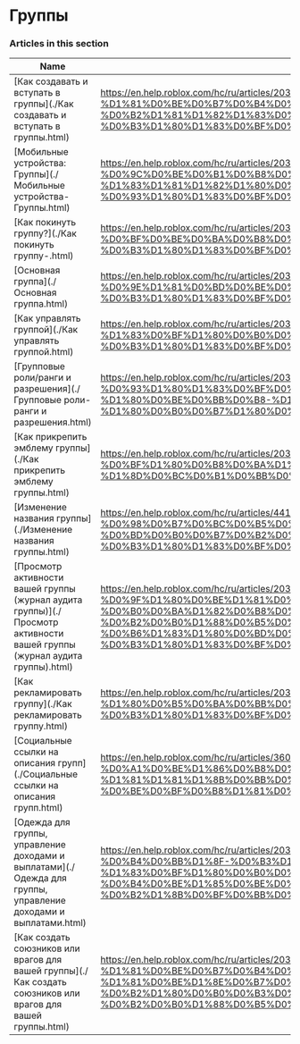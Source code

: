 # Группы  
### Articles in this section
Name|URL
-|-
[Как создавать и вступать в группы](./Как создавать и вступать в группы.html) |https://en.help.roblox.com/hc/ru/articles/203313730-%D0%9A%D0%B0%D0%BA-%D1%81%D0%BE%D0%B7%D0%B4%D0%B0%D0%B2%D0%B0%D1%82%D1%8C-%D0%B8-%D0%B2%D1%81%D1%82%D1%83%D0%BF%D0%B0%D1%82%D1%8C-%D0%B2-%D0%B3%D1%80%D1%83%D0%BF%D0%BF%D1%8B
[Мобильные устройства: Группы](./Мобильные устройства- Группы.html) |https://en.help.roblox.com/hc/ru/articles/203313490-%D0%9C%D0%BE%D0%B1%D0%B8%D0%BB%D1%8C%D0%BD%D1%8B%D0%B5-%D1%83%D1%81%D1%82%D1%80%D0%BE%D0%B9%D1%81%D1%82%D0%B2%D0%B0-%D0%93%D1%80%D1%83%D0%BF%D0%BF%D1%8B
[Как покинуть группу?](./Как покинуть группу-.html) |https://en.help.roblox.com/hc/ru/articles/203313790-%D0%9A%D0%B0%D0%BA-%D0%BF%D0%BE%D0%BA%D0%B8%D0%BD%D1%83%D1%82%D1%8C-%D0%B3%D1%80%D1%83%D0%BF%D0%BF%D1%83-
[Основная группа](./Основная группа.html) |https://en.help.roblox.com/hc/ru/articles/203313740-%D0%9E%D1%81%D0%BD%D0%BE%D0%B2%D0%BD%D0%B0%D1%8F-%D0%B3%D1%80%D1%83%D0%BF%D0%BF%D0%B0
[Как управлять группой](./Как управлять группой.html) |https://en.help.roblox.com/hc/ru/articles/203313810-%D0%9A%D0%B0%D0%BA-%D1%83%D0%BF%D1%80%D0%B0%D0%B2%D0%BB%D1%8F%D1%82%D1%8C-%D0%B3%D1%80%D1%83%D0%BF%D0%BF%D0%BE%D0%B9
[Групповые роли/ранги и разрешения](./Групповые роли-ранги и разрешения.html) |https://en.help.roblox.com/hc/ru/articles/203313770-%D0%93%D1%80%D1%83%D0%BF%D0%BF%D0%BE%D0%B2%D1%8B%D0%B5-%D1%80%D0%BE%D0%BB%D0%B8-%D1%80%D0%B0%D0%BD%D0%B3%D0%B8-%D0%B8-%D1%80%D0%B0%D0%B7%D1%80%D0%B5%D1%88%D0%B5%D0%BD%D0%B8%D1%8F
[Как прикрепить эмблему группы](./Как прикрепить эмблему группы.html) |https://en.help.roblox.com/hc/ru/articles/203313800-%D0%9A%D0%B0%D0%BA-%D0%BF%D1%80%D0%B8%D0%BA%D1%80%D0%B5%D0%BF%D0%B8%D1%82%D1%8C-%D1%8D%D0%BC%D0%B1%D0%BB%D0%B5%D0%BC%D1%83-%D0%B3%D1%80%D1%83%D0%BF%D0%BF%D1%8B
[Изменение названия группы](./Изменение названия группы.html) |https://en.help.roblox.com/hc/ru/articles/4414930974228-%D0%98%D0%B7%D0%BC%D0%B5%D0%BD%D0%B5%D0%BD%D0%B8%D0%B5-%D0%BD%D0%B0%D0%B7%D0%B2%D0%B0%D0%BD%D0%B8%D1%8F-%D0%B3%D1%80%D1%83%D0%BF%D0%BF%D1%8B
[Просмотр активности вашей группы (журнал аудита группы)](./Просмотр активности вашей группы (журнал аудита группы).html) |https://en.help.roblox.com/hc/ru/articles/203313780-%D0%9F%D1%80%D0%BE%D1%81%D0%BC%D0%BE%D1%82%D1%80-%D0%B0%D0%BA%D1%82%D0%B8%D0%B2%D0%BD%D0%BE%D1%81%D1%82%D0%B8-%D0%B2%D0%B0%D1%88%D0%B5%D0%B9-%D0%B3%D1%80%D1%83%D0%BF%D0%BF%D1%8B-%D0%B6%D1%83%D1%80%D0%BD%D0%B0%D0%BB-%D0%B0%D1%83%D0%B4%D0%B8%D1%82%D0%B0-%D0%B3%D1%80%D1%83%D0%BF%D0%BF%D1%8B-
[Как рекламировать группу](./Как рекламировать группу.html) |https://en.help.roblox.com/hc/ru/articles/203313820-%D0%9A%D0%B0%D0%BA-%D1%80%D0%B5%D0%BA%D0%BB%D0%B0%D0%BC%D0%B8%D1%80%D0%BE%D0%B2%D0%B0%D1%82%D1%8C-%D0%B3%D1%80%D1%83%D0%BF%D0%BF%D1%83
[Социальные ссылки на описания групп](./Социальные ссылки на описания групп.html) |https://en.help.roblox.com/hc/ru/articles/360000910946-%D0%A1%D0%BE%D1%86%D0%B8%D0%B0%D0%BB%D1%8C%D0%BD%D1%8B%D0%B5-%D1%81%D1%81%D1%8B%D0%BB%D0%BA%D0%B8-%D0%BD%D0%B0-%D0%BE%D0%BF%D0%B8%D1%81%D0%B0%D0%BD%D0%B8%D1%8F-%D0%B3%D1%80%D1%83%D0%BF%D0%BF
[Одежда для группы, управление доходами и выплатами](./Одежда для группы, управление доходами и выплатами.html) |https://en.help.roblox.com/hc/ru/articles/203313830-%D0%9E%D0%B4%D0%B5%D0%B6%D0%B4%D0%B0-%D0%B4%D0%BB%D1%8F-%D0%B3%D1%80%D1%83%D0%BF%D0%BF%D1%8B-%D1%83%D0%BF%D1%80%D0%B0%D0%B2%D0%BB%D0%B5%D0%BD%D0%B8%D0%B5-%D0%B4%D0%BE%D1%85%D0%BE%D0%B4%D0%B0%D0%BC%D0%B8-%D0%B8-%D0%B2%D1%8B%D0%BF%D0%BB%D0%B0%D1%82%D0%B0%D0%BC%D0%B8
[Как создать союзников или врагов для вашей группы](./Как создать союзников или врагов для вашей группы.html) |https://en.help.roblox.com/hc/ru/articles/203313750-%D0%9A%D0%B0%D0%BA-%D1%81%D0%BE%D0%B7%D0%B4%D0%B0%D1%82%D1%8C-%D1%81%D0%BE%D1%8E%D0%B7%D0%BD%D0%B8%D0%BA%D0%BE%D0%B2-%D0%B8%D0%BB%D0%B8-%D0%B2%D1%80%D0%B0%D0%B3%D0%BE%D0%B2-%D0%B4%D0%BB%D1%8F-%D0%B2%D0%B0%D1%88%D0%B5%D0%B9-%D0%B3%D1%80%D1%83%D0%BF%D0%BF%D1%8B